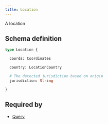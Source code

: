 ```yaml
---
title: Location
---
```


A location

## Schema definition
```graphql
type Location {

  coords: Coordinates 

  country: LocationCountry 

  # The detected jurisdiction based on origin
  jurisdiction: String 

}
```
## Required by
* [Query](graphql/schema/query.md)

